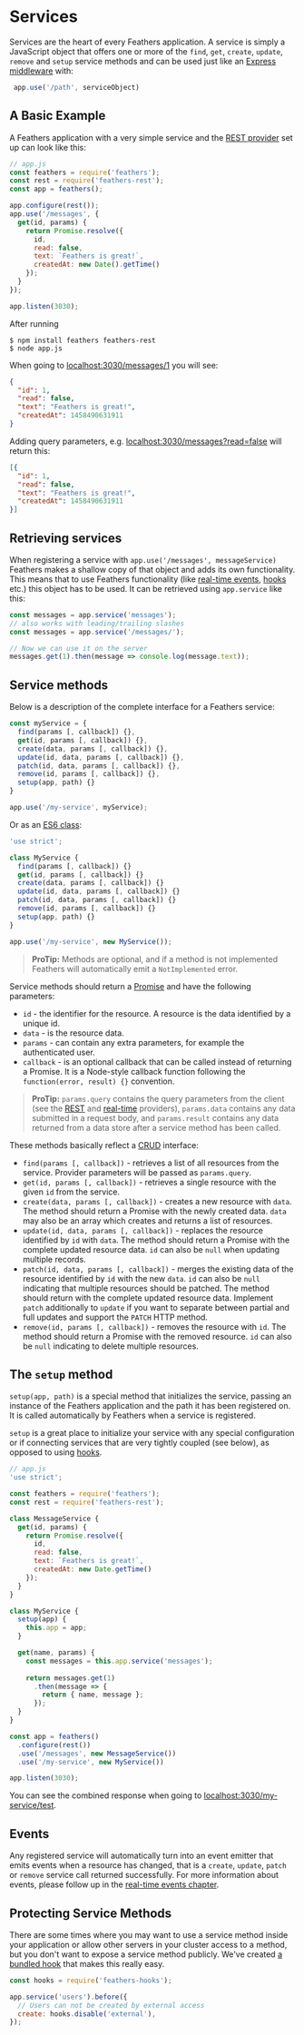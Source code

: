 # Services

Services are the heart of every Feathers application. A service is simply a JavaScript object that offers one or more of the `find`, `get`, `create`, `update`, `remove` and `setup` service methods and can be used just like an [Express middleware](http://expressjs.com/en/guide/using-middleware.html) with:

```js
 app.use('/path', serviceObject)
```

## A Basic Example

A Feathers application with a very simple service and the [REST provider](../rest/readme.md) set up can look like this:

```js
// app.js
const feathers = require('feathers');
const rest = require('feathers-rest');
const app = feathers();

app.configure(rest());
app.use('/messages', {
  get(id, params) {
    return Promise.resolve({
      id,
      read: false,
      text: `Feathers is great!`,
      createdAt: new Date().getTime()
    });
  }
});

app.listen(3030);
```

After running

```
$ npm install feathers feathers-rest
$ node app.js
```

When going to [localhost:3030/messages/1](http://localhost:3030/messages/1) you will see:

```json
{
  "id": 1,
  "read": false,
  "text": "Feathers is great!",
  "createdAt": 1458490631911
}
```

Adding query parameters, e.g. [localhost:3030/messages?read=false](http://localhost:3030/messages?read=false) will return this:

```json
[{
  "id": 1,
  "read": false,
  "text": "Feathers is great!",
  "createdAt": 1458490631911
}]
```

## Retrieving services

When registering a service with `app.use('/messages', messageService)` Feathers makes a shallow copy of that object and adds its own functionality. This means that to use Feathers functionality (like [real-time events](../real-time/readme.md), [hooks](../hooks/readme.md) etc.) this object has to be used. It can be retrieved using `app.service` like this:

```js
const messages = app.service('messages');
// also works with leading/trailing slashes
const messages = app.service('/messages/');

// Now we can use it on the server
messages.get(1).then(message => console.log(message.text));
```

## Service methods

Below is a description of the complete interface for a Feathers service:

```js
const myService = {
  find(params [, callback]) {},
  get(id, params [, callback]) {},
  create(data, params [, callback]) {},
  update(id, data, params [, callback]) {},
  patch(id, data, params [, callback]) {},
  remove(id, params [, callback]) {},
  setup(app, path) {}
}

app.use('/my-service', myService);
```

Or as an [ES6 class](https://developer.mozilla.org/en/docs/Web/JavaScript/Reference/Classes):

```js
'use strict';

class MyService {
  find(params [, callback]) {}
  get(id, params [, callback]) {}
  create(data, params [, callback]) {}
  update(id, data, params [, callback]) {}
  patch(id, data, params [, callback]) {}
  remove(id, params [, callback]) {}
  setup(app, path) {}
}

app.use('/my-service', new MyService());
```

> **ProTip:** Methods are optional, and if a method is not implemented Feathers will automatically emit a `NotImplemented` error.

Service methods should return a [Promise](https://developer.mozilla.org/en-US/docs/Web/JavaScript/Reference/Global_Objects/Promise) and have the following parameters:

- `id` - the identifier for the resource. A resource is the data identified by a unique id.
- `data` - is the resource data.
- `params` - can contain any extra parameters, for example the authenticated user.
- `callback` - is an optional callback that can be called instead of returning a Promise. It is a Node-style callback function following the `function(error, result) {}` convention.

> **ProTip:** `params.query` contains the query parameters from the client (see the [REST](../rest/readme.md) and [real-time](../real-time/readme.md) providers), `params.data` contains any data submitted in a request body, and `params.result` contains any data returned from a data store after a service method has been called.

These methods basically reflect a [CRUD](https://en.wikipedia.org/wiki/Create,_read,_update_and_delete) interface:

- `find(params [, callback])` - retrieves a list of all resources from the service. Provider parameters will be passed as `params.query`.
- `get(id, params [, callback])` - retrieves a single resource with the given `id` from the service.
- `create(data, params [, callback])` - creates a new resource with `data`. The method should return a Promise with the newly created data. `data` may also be an array which creates and returns a list of resources.
- `update(id, data, params [, callback])` - replaces the resource identified by `id` with `data`. The method should return a Promise with the complete updated resource data. `id` can also be `null` when updating multiple records.
- `patch(id, data, params [, callback])` - merges the existing data of the resource identified by `id` with the new `data`. `id` can also be `null` indicating that multiple resources should be patched. The method should return with the complete updated resource data. Implement `patch` additionally to `update` if you want to separate between partial and full updates and support the `PATCH` HTTP method.
- `remove(id, params [, callback])` - removes the resource with `id`. The method should return a Promise with the removed resource. `id` can also be `null` indicating to delete multiple resources.

## The `setup` method

`setup(app, path)` is a special method that initializes the service, passing an instance of the Feathers application and the path it has been registered on. It is called automatically by Feathers when a service is registered.

`setup` is a great place to initialize your service with any special configuration or if connecting services that are very tightly coupled (see below), as opposed to using [hooks](../hooks/readme.md).

```js
// app.js
'use strict';

const feathers = require('feathers');
const rest = require('feathers-rest');

class MessageService {
  get(id, params) {
    return Promise.resolve({
      id,
      read: false,
      text: `Feathers is great!`,
      createdAt: new Date.getTime()
    });
  }
}

class MyService {
  setup(app) {
    this.app = app;
  }

  get(name, params) {
    const messages = this.app.service('messages');
    
    return messages.get(1)
      .then(message => {
        return { name, message };
      });
  }
}

const app = feathers()
  .configure(rest())
  .use('/messages', new MessageService())
  .use('/my-service', new MyService())

app.listen(3030);
```

You can see the combined response when going to [localhost:3030/my-service/test](http://localhost:3030/my-service/test).

## Events

Any registered service will automatically turn into an event emitter that emits events when a resource has changed, that is a `create`, `update`, `patch` or `remove` service call returned successfully. For more information about events, please follow up in the [real-time events chapter](../real-time/events.md).

## Protecting Service Methods

There are some times where you may want to use a service method inside your application or allow other servers in your cluster access to a method, but you don't want to expose a service method publicly. We've created [a bundled hook](../hooks/bundled.md#disable) that makes this really easy.

```js
const hooks = require('feathers-hooks');

app.service('users').before({
  // Users can not be created by external access
  create: hooks.disable('external'),
});
```
